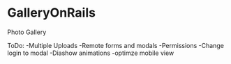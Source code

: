 GalleryOnRails
==============

Photo Gallery

ToDo:
-Multiple Uploads
-Remote forms and modals
-Permissions
-Change login to modal
-Diashow animations
-optimze mobile view